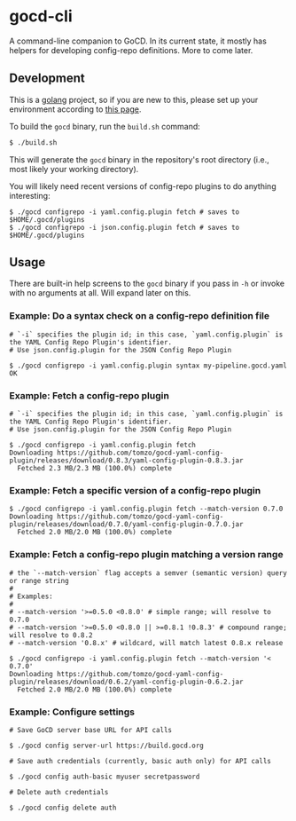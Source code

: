 # gocd-cli

A command-line companion to GoCD. In its current state, it mostly has helpers for developing config-repo definitions. More to come later.

## Development

This is a [golang](https://golang.org/) project, so if you are new to this, please set up your environment according to [this page](https://golang.org/doc/code.html#Workspaces).

To build the `gocd` binary, run the `build.sh` command:

```bash
$ ./build.sh
```

This will generate the `gocd` binary in the repository's root directory (i.e., most likely your working directory).

You will likely need recent versions of config-repo plugins to do anything interesting:

```
$ ./gocd configrepo -i yaml.config.plugin fetch # saves to $HOME/.gocd/plugins
$ ./gocd configrepo -i json.config.plugin fetch # saves to $HOME/.gocd/plugins
```

## Usage

There are built-in help screens to the `gocd` binary if you pass in `-h` or invoke with no arguments at all. Will expand later on this.

### Example: Do a syntax check on a config-repo definition file

```
# `-i` specifies the plugin id; in this case, `yaml.config.plugin` is the YAML Config Repo Plugin's identifier.
# Use json.config.plugin for the JSON Config Repo Plugin

$ ./gocd configrepo -i yaml.config.plugin syntax my-pipeline.gocd.yaml
OK
```

### Example: Fetch a config-repo plugin

```
# `-i` specifies the plugin id; in this case, `yaml.config.plugin` is the YAML Config Repo Plugin's identifier.
# Use json.config.plugin for the JSON Config Repo Plugin

$ ./gocd configrepo -i yaml.config.plugin fetch
Downloading https://github.com/tomzo/gocd-yaml-config-plugin/releases/download/0.8.3/yaml-config-plugin-0.8.3.jar
  Fetched 2.3 MB/2.3 MB (100.0%) complete
```

### Example: Fetch a specific version of a config-repo plugin

```
$ ./gocd configrepo -i yaml.config.plugin fetch --match-version 0.7.0
Downloading https://github.com/tomzo/gocd-yaml-config-plugin/releases/download/0.7.0/yaml-config-plugin-0.7.0.jar
  Fetched 2.0 MB/2.0 MB (100.0%) complete
```

### Example: Fetch a config-repo plugin matching a version range

```
# the `--match-version` flag accepts a semver (semantic version) query or range string
#
# Examples:
#
# --match-version '>=0.5.0 <0.8.0' # simple range; will resolve to 0.7.0
# --match-version '>=0.5.0 <0.8.0 || >=0.8.1 !0.8.3' # compound range; will resolve to 0.8.2
# --match-version '0.8.x' # wildcard, will match latest 0.8.x release

$ ./gocd configrepo -i yaml.config.plugin fetch --match-version '< 0.7.0'
Downloading https://github.com/tomzo/gocd-yaml-config-plugin/releases/download/0.6.2/yaml-config-plugin-0.6.2.jar
  Fetched 2.0 MB/2.0 MB (100.0%) complete
```

### Example: Configure settings

```
# Save GoCD server base URL for API calls

$ ./gocd config server-url https://build.gocd.org
```

```
# Save auth credentials (currently, basic auth only) for API calls

$ ./gocd config auth-basic myuser secretpassword
```

```
# Delete auth credentials

$ ./gocd config delete auth
```
